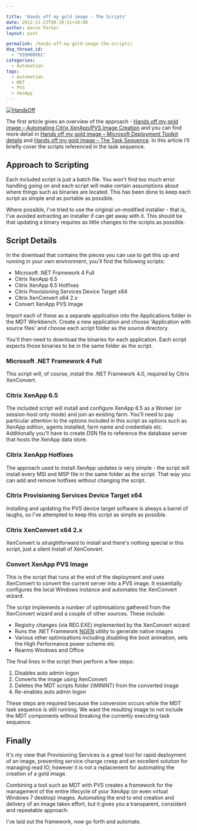 ```yaml
---

title: 'Hands off my gold image - The Scripts'
date: 2012-11-23T00:39:51+10:00
author: Aaron Parker
layout: post

permalink: /hands-off-my-gold-image-the-scripts/
dsq_thread_id:
  - "939908061"
categories:
  - Automation
tags:
  - Automation
  - MDT
  - PVS
  - XenApp
---
```

[![HandsOff]({{site.baseurl}}/media/2012/11/HandsOff.jpg)](https://citrix.g2planet.com/synergybarcelona2012/public_session_view.php?agenda_session_id=191&conference=synergy)

The first article gives an overview of the approach - [Hands off my gold image – Automating Citrix XenApp/PVS Image Creation]({{site.baseurl}}/deployment/hands-off-my-gold-image-automating-citrix-xenapppvs-image-creation/) and you can find more detail in [Hands off my gold image – Microsoft Deployment Toolkit details]({{site.baseurl}}/deployment/hands-off-my-gold-image-microsoft-deployment-toolkit-details/) and [Hands off my gold image – The Task Sequence]({{site.baseurl}}/deployment/hands-off-my-gold-image-the-task-sequence/). In this article I'll briefly cover the scripts referenced in the task sequence.

## Approach to Scripting

Each included script is just a batch file. You won't find too much error handling going on and each script will make certain assumptions about where things such as binaries are located. This has been done to keep each script as simple and as portable as possible.

Where possible, I've tried to use the original un-modified installer - that is, I've avoided extracting an installer if can get away with it. This should be that updating a binary requires as little changes to the scripts as possible.

## Script Details

In the download that contains the pieces you can use to get this up and running in your own environment, you'll find the following scripts:

* Microsoft .NET Framework 4 Full
* Citrix XenApp 6.5
* Citrix XenApp 6.5 Hotfixes
* Citrix Provisioning Services Device Target x64
* Citrix XenConvert x64 2.x
* Convert XenApp PVS Image

Import each of these as a separate application into the Applications folder in the MDT Workbench. Create a new application and choose 'Application with source files' and choose each script folder as the source directory.

You'll then need to download the binaries for each application. Each script expects those binaries to be in the same folder as the script.

### Microsoft .NET Framework 4 Full

This script will, of course, install the .NET Framework 4.0, required by Citrix XenConvert.

### Citrix XenApp 6.5

The included script will install and configure XenApp 6.5 as a Worker (or session-host only mode) and join an existing farm. You'll need to pay particular attention to the options included in this script as options such as XenApp edition, agents installed, farm name and credentials etc. Additionally you'll have to create DSN file to reference the database server that hosts the XenApp data store.

### Citrix XenApp Hotfixes

The approach used to install XenApp updates is very simple - the script will install every MSI and MSP file in the same folder as the script. That way you can add and remove hotfixes without changing the script.

### Citrix Provisioning Services Device Target x64

Installing and updating the PVS device target software is always a barrel of laughs, so I've attempted to keep this script as simple as possible.

### Citrix XenConvert x64 2.x

XenConvert is straightforward to install and there's nothing special in this script, just a silent install of XenConvert.

### Convert XenApp PVS Image

This is the script that runs at the end of the deployment and uses XenConvert to convert the current server into a PVS image. It essentially configures the local Windows instance and automates the XenConvert wizard.

The script implements a number of optimisations gathered from the XenConvert wizard and a couple of other sources. These include:

* Registry changes (via REG.EXE) implemented by the XenConvert wizard
* Runs the .NET Framework [NGEN](http://en.wikipedia.org/wiki/Native_Image_Generator) utility to generate native images
* Various other optimisations including disabling the boot animation, sets the High Performance power scheme etc
* Rearms Windows and Office

The final lines in the script then perform a few steps:

1. Disables auto admin logon
2. Converts the image using XenConvert
3. Deletes the MDT scripts folder (\MININT) from the converted image
4. Re-enables auto admin logon

These steps are required because the conversion occurs while the MDT task sequence is still running. We want the resulting image to not include the MDT components without breaking the currently executing task sequence.

## Finally

It's my view that Provisioning Services is a great tool for rapid deployment of an image, preventing service change creep and an excellent solution for managing read IO; however it is not a replacement for automating the creation of a gold image.

Combining a tool such as MDT with PVS creates a framework for the management of the entire lifecycle of your XenApp (or even virtual Windows 7 desktop) images. Automating the end to end creation and delivery of an image takes effort, but it gives you a transparent, consistent and repeatable approach.

I've laid out the framework, now go forth and automate.
